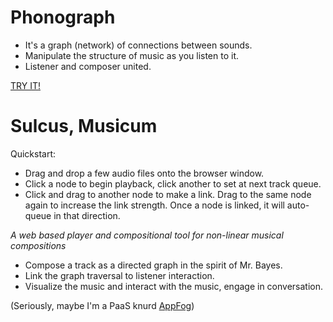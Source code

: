 Phonograph
========
- It's a graph (network) of connections between sounds. 
- Manipulate the structure of music as you listen to it. 
- Listener and composer united.


[TRY IT!](http://phonograph.aws.af.cm/)


Sulcus, Musicum
========
Quickstart:

 - Drag and drop a few audio files onto the browser window.
 - Click a node to begin playback, click another to set at next track queue.
 - Click and drag to another node to make a link. Drag to the same node again to
   increase the link strength. Once a node is linked, it will auto-queue in that
   direction.

*A web based player and compositional tool for non-linear musical compositions*

  - Compose a track as a directed graph in the spirit of Mr. Bayes.
  - Link the graph traversal to listener interaction.
  - Visualize the music and interact with the music, engage in conversation.


(Seriously, maybe I'm a PaaS knurd
[AppFog](https://www.appfog.com/))

